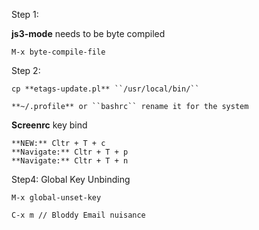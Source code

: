 Step 1:

**js3-mode** needs to be byte compiled

```
M-x byte-compile-file
```

Step 2:

```
cp **etags-update.pl** ``/usr/local/bin/``
```
```
**~/.profile** or ``bashrc`` rename it for the system
```

**Screenrc** key bind

```
**NEW:** Cltr + T + c
**Navigate:** Cltr + T + p
**Navigate:** Cltr + T + n
```

Step4: Global Key Unbinding

```
M-x global-unset-key

C-x m // Bloddy Email nuisance
```
